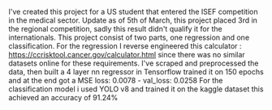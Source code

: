 I've created this project for a US student that entered the ISEF competition in the medical sector. Update as of 5th of March, this project placed 3rd in the regional competition, sadly this result didn't qualify it for the internationals.
This project consist of two parts, one regression and one classification. 
For the regression I reverse engineered this calculator : https://ccrisktool.cancer.gov/calculator.html since there was no similar datasets online for these requirements. 
I've scraped and preprocessed the data, then built a 4 layer nn regressor in Tensorflow trained it on 150 epochs and at the end got a  MSE loss: 0.0078 - val_loss: 0.0258
For the classification model i used YOLO v8 and trained it on the kaggle dataset this achieved an accuracy of 91.24%

